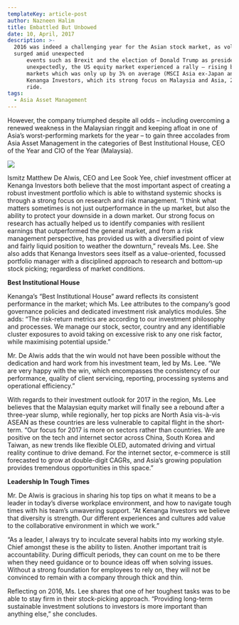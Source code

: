 ```yaml
---
templateKey: article-post
author: Nazneen Halim
title: Embattled But Unbowed
date: 10, April, 2017
description: >-
  2016 was indeed a challenging year for the Asian stock market, as volatility
  surged amid unexpected
      events such as Brexit and the election of Donald Trump as president of the United States. Even more
      unexpectedly, the US equity market experienced a rally – rising by 13% y-o-y – compared to Asian
      markets which was only up by 3% on average (MSCI Asia ex-Japan and ASEAN). For fund managers
      Kenanga Investors, which its strong focus on Malaysia and Asia, 2016 was nothing short of a tumultuous
      ride.
tags:
  - Asia Asset Management
---
```

<p>However, the company triumphed despite all odds – including overcoming a renewed weakness in the
    Malaysian ringgit and keeping afloat in one of Asia’s worst-performing markets for the year – to gain three
    accolades from Asia Asset Management in the categories of Best Institutional House, CEO of the Year
    and CIO of the Year (Malaysia).</p>

![](/img/2017-04-10-aam-embattled-but-unbowedv2.png)

<p>Ismitz Matthew De Alwis, CEO and Lee Sook
    Yee, chief investment officer at Kenanga
    Investors both believe that the most important
    aspect of creating a robust investment
    portfolio which is able to withstand systemic
    shocks is through a strong focus on research
    and risk management. “I think what matters
    sometimes is not just outperformance in the
    up market, but also the ability to protect your
    downside in a down market. Our strong focus
    on research has actually helped us to identify
    companies with resilient earnings that outperformed the general market, and from a risk management perspective, has provided us with a
    diversified point of view and fairly liquid position to weather the downturn,” reveals Ms. Lee. She also adds
    that Kenanga Investors sees itself as a value-oriented, focussed portfolio manager with a disciplined
    approach to research and bottom-up stock picking; regardless of market conditions.</p>

**Best Institutional House </h3>**

<p>Kenanga’s “Best Institutional House” award reflects its consistent performance in the market; which Ms.
    Lee attributes to the company’s good governance policies and dedicated investment risk analytics
    modules. She adds: “The risk-return metrics are according to our investment philosophy and processes.
    We manage our stock, sector, country and any identifiable cluster exposures to avoid taking on excessive
    risk to any one risk factor, while maximising potential upside.”</p>

<p>Mr. De Alwis adds that the win would not have been possible without the dedication and hard work from
    his investment team, led by Ms. Lee. “We are very happy with the win, which encompasses the
    consistency of our performance, quality of client servicing, reporting, processing systems and operational
    efficiency.”</p>

<p>With regards to their investment outlook for 2017 in the region, Ms. Lee believes that the Malaysian equity
    market will finally see a rebound after a three-year slump, while regionally, her top picks are North Asia
    vis-à-vis ASEAN as these countries are less vulnerable to capital flight in the short-term. “Our focus for
    2017 is more on sectors rather than countries. We are positive on the tech and internet sector across
    China, South Korea and Taiwan, as new trends like flexible OLED, automated driving and virtual reality
    continue to drive demand. For the internet sector, e-commerce is still forecasted to grow at double-digit
    CAGRs, and Asia’s growing population provides tremendous opportunities in this space.”</p>

**Leadership In Tough Times</h3>**

<p>Mr. De Alwis is gracious in sharing his top tips on what it means to be a leader in today’s diverse
    workplace environment, and how to navigate tough times with his team’s unwavering support. “At
    Kenanga Investors we believe that diversity is strength. Our different experiences and cultures add value
    to the collaborative environment in which we work.”</p> 

<p>“As a leader, I always try to inculcate several habits into my working style. Chief amongst these is the
    ability to listen. Another important trait is accountability. During difficult periods, they can count on me to be there when they need guidance or to bounce ideas off when solving issues. Without a strong foundation
    for employees to rely on, they will not be convinced to remain with a company through thick and thin.</p>

<p>Reflecting on 2016, Ms. Lee shares that one of her toughest tasks was to be able to stay firm in their
    stock-picking approach. “Providing long-term sustainable investment solutions to investors is more
    important than anything else,” she concludes.</p>